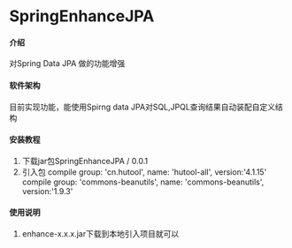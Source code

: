 # SpringEnhanceJPA

#### 介绍
对Spring Data JPA 做的功能增强

#### 软件架构
目前实现功能，能使用Spirng data JPA对SQL,JPQL查询结果自动装配自定义结构


#### 安装教程

1.  下载jar包SpringEnhanceJPA /  0.0.1
2.  引入包
	compile group: 'cn.hutool', name: 'hutool-all', version:'4.1.15'
	compile group: 'commons-beanutils', name: 'commons-beanutils', version:'1.9.3'


#### 使用说明

1.  enhance-x.x.x.jar下载到本地引入项目就可以

